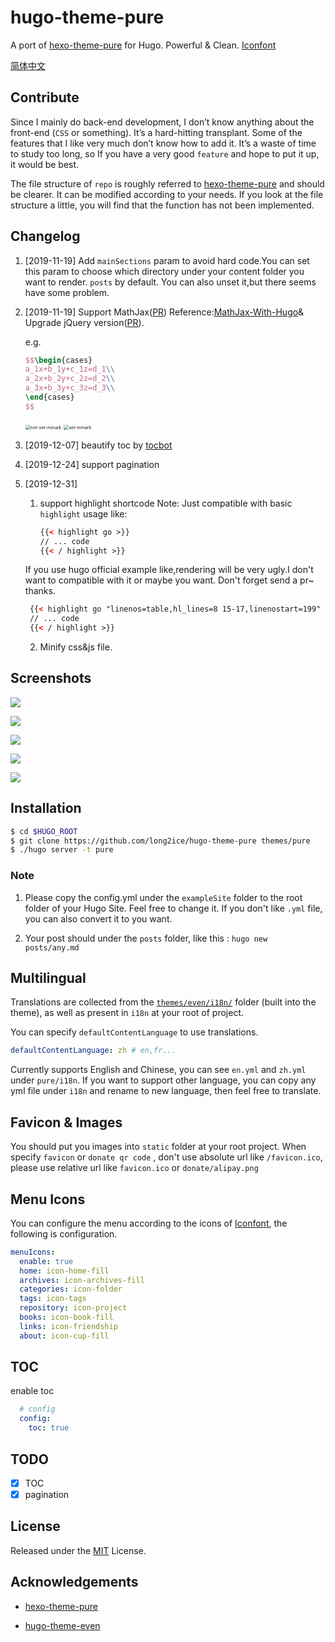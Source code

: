 # hugo-theme-pure

A port of [hexo-theme-pure](https://github.com/cofess/hexo-theme-pure) for Hugo. Powerful & Clean. [Iconfont](http://blog.cofess.com/hexo-theme-pure/iconfont/demo_fontclass.html)

[简体中文](README-ZH.md)

## Contribute

Since I mainly do back-end development, I don’t know anything about the front-end (`CSS` or something). It’s a hard-hitting transplant. Some of the features that I like very much don’t know how to add it. It’s a waste of time to study too long, so If you have a very good `feature` and hope to put it up, it would be best.

The file structure of `repo` is roughly referred to [hexo-theme-pure](https://github.com/cofess/hexo-theme-pure) and should be clearer. It can be modified according to your needs. If you look at the file structure a little, you will find that the function has not been implemented.

## Changelog

1. [2019-11-19] Add `mainSections` param to avoid hard code.You can set this param to choose which directory under your content folder you want to render. `posts` by default. You can also unset it,but there seems have some problem.

2. [2019-11-19] Support MathJax([PR](https://github.com/long2ice/hugo-theme-pure/pull/20)) Reference:[MathJax-With-Hugo](https://gohugo.io/content-management/formats/#mathjax-with-hugo)& Upgrade jQuery version([PR](https://github.com/long2ice/hugo-theme-pure/pull/19)).

   e.g. 

   ```latex
   $$\begin{cases}
   a_1x+b_1y+c_1z=d_1\\
   a_2x+b_2y+c_2z=d_2\\
   a_3x+b_3y+c_3z=d_3\\
   \end{cases}
   $$
   ```

     <img src="https://raw.githubusercontent.com/long2ice/imgs/master/20191121103534.png" alt="not-set-mmark" style="zoom:50%;" />
   <img src="https://raw.githubusercontent.com/long2ice/imgs/master/20191121104118.png" alt="set-mmark" style="zoom:50%;" />

3. [2019-12-07] beautify toc by [tocbot](https://github.com/tscanlin/tocbot/)

4. [2019-12-24] support pagination

5. [2019-12-31] 
   1. support highlight shortcode Note: Just compatible with basic `highlight` usage like:
   
      ```html
      {{< highlight go >}}
      // ... code
      {{< / highlight >}}
      ```

     If you use hugo official example like,rendering will be very ugly.I don't want to compatible with it or maybe you want. Don't forget send a pr~ thanks.
   
     ```html
      {{< highlight go "linenos=table,hl_lines=8 15-17,linenostart=199" >}}
      // ... code
      {{< / highlight >}}
     ```
   
   2. Minify css&js file.

## Screenshots

![](https://raw.githubusercontent.com/long2ice/hugo-theme-pure/master/images/grey.png)

![](https://raw.githubusercontent.com/long2ice/hugo-theme-pure/master/images/black.png)

![](https://raw.githubusercontent.com/long2ice/hugo-theme-pure/master/images/blue.png)

![](https://raw.githubusercontent.com/long2ice/hugo-theme-pure/master/images/green.png)

![](https://raw.githubusercontent.com/long2ice/hugo-theme-pure/master/images/purple.png)

## Installation

```bash
$ cd $HUGO_ROOT
$ git clone https://github.com/long2ice/hugo-theme-pure themes/pure
$ ./hugo server -t pure
```

### **Note** 

1. Please copy the config.yml under the `exampleSite` folder to the root folder of your Hugo Site. Feel free to change it. If you don't like `.yml` file, you can also convert it to you want.

2. Your post should under the `posts` folder, like this : `hugo new posts/any.md`

## Multilingual

Translations are collected from the [`themes/even/i18n/`](https://github.com/olOwOlo/hugo-theme-even/tree/master/i18n) folder (built into the theme), as well as present in `i18n` at your root of project.

You can specify `defaultContentLanguage` to use translations.

```yml
defaultContentLanguage: zh # en,fr...
```

Currently supports English and Chinese, you can see `en.yml` and `zh.yml` under `pure/i18n`. If you want to support other language, you can copy any yml file under `i18n` and rename to new language, then feel free to translate.

## Favicon & Images

You should put you images into `static` folder at your root project. When specify `favicon` or `donate qr code` , don't use absolute url like `/favicon.ico`, please use relative url like `favicon.ico` or `donate/alipay.png`

## Menu Icons

You can configure the menu according to the icons of [Iconfont](http://blog.cofess.com/hexo-theme-pure/iconfont/demo_fontclass.html), the following is configuration.

```yml
menuIcons:
  enable: true  
  home: icon-home-fill
  archives: icon-archives-fill
  categories: icon-folder
  tags: icon-tags
  repository: icon-project
  books: icon-book-fill
  links: icon-friendship
  about: icon-cup-fill
```

## TOC

enable toc 

```yml
  # config
  config:
    toc: true
```



## TODO

- [x] TOC
- [x] pagination

## License

Released under the [MIT](https://github.com/olOwOlo/hugo-theme-even/blob/master/LICENSE.md) License.

## Acknowledgements

- [hexo-theme-pure](https://github.com/cofess/hexo-theme-pure)

- [hugo-theme-even](https://github.com/olOwOlo/hugo-theme-even)

  

